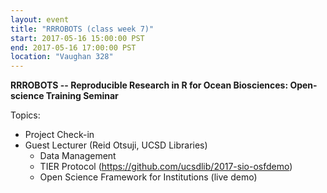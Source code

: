 ```yaml
---
layout: event
title: "RRROBOTS (class week 7)"
start: 2017-05-16 15:00:00 PST
end: 2017-05-16 17:00:00 PST
location: "Vaughan 328"
---
```


**RRROBOTS -- Reproducible Research in R for Ocean Biosciences: Open-science Training Seminar**

Topics:
* Project Check-in
* Guest Lecturer (Reid Otsuji, UCSD Libraries)
  - Data Management
  - TIER Protocol (https://github.com/ucsdlib/2017-sio-osfdemo)
  - Open Science Framework for Institutions (live demo)
